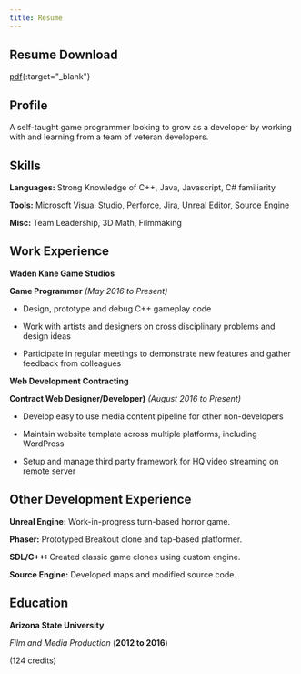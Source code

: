 ```yaml
---
title: Resume
---
```


## Resume Download
[pdf](/assets/Caleb_Smith_Programmer_Resume.pdf){:target="_blank"}


## Profile
A self-taught game programmer looking to grow as a developer by working with and learning from a team of veteran developers.


## Skills
**Languages:**  Strong Knowledge of C++,  Java,  Javascript,  C# familiarity

**Tools:**  Microsoft Visual Studio,  Perforce,  Jira,  Unreal Editor,  Source Engine

**Misc:**  Team Leadership,  3D Math,  Filmmaking


## Work Experience


**Waden Kane Game Studios**

**Game Programmer**  _(May 2016 to Present)_

- Design, prototype and debug C++ gameplay code

- Work with artists and designers on cross disciplinary problems and design ideas

- Participate in regular meetings to demonstrate new features and gather feedback from colleagues


**Web Development Contracting**   

**Contract Web Designer/Developer)**  _(August 2016 to Present)_

- Develop easy to use media content pipeline for other non-developers

- Maintain website template across multiple platforms, including WordPress

- Setup and manage third party framework for HQ video streaming on remote server


## Other Development Experience

**Unreal Engine:**  Work-in-progress turn-based horror game.

**Phaser:**  Prototyped Breakout clone and tap-based platformer.

**SDL/C++:**  Created classic game clones using custom engine.

**Source Engine:**  Developed maps and modified source code.


## Education

**Arizona State University**

_Film and Media Production_  (**2012 to 2016**)

(124 credits)
